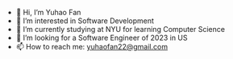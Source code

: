- 👋 Hi, I’m Yuhao Fan
- 👀 I’m interested in Software Development
- 🌱 I’m currently studying at NYU for learning Computer Science
- 💞️ I’m looking for a Software Engineer of 2023 in US
- 📫 How to reach me: yuhaofan22@gmail.com

<!---
Yuhao-Fan/Yuhao-Fan is a ✨ special ✨ repository because its `README.md` (this file) appears on your GitHub profile.
You can click the Preview link to take a look at your changes.
--->
